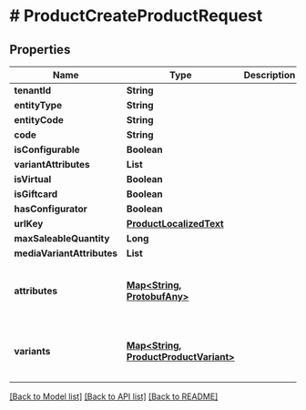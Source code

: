 # # ProductCreateProductRequest


## Properties 


Name | Type | Description | Notes
------------ | ------------- | ------------- | -------------
**tenantId**| **String** |   | [optional]
**entityType**| **String** |   | [optional]
**entityCode**| **String** |   | [optional]
**code**| **String** |   | [optional]
**isConfigurable**| **Boolean** |   | [optional]
**variantAttributes**| **List<String>** |   | [optional]
**isVirtual**| **Boolean** |   | [optional]
**isGiftcard**| **Boolean** |   | [optional]
**hasConfigurator**| **Boolean** |   | [optional]
**urlKey**| [**ProductLocalizedText**](ProductLocalizedText.md) |   | [optional]
**maxSaleableQuantity**| **Long** |   | [optional]
**mediaVariantAttributes**| **List<String>** |   | [optional]
**attributes**| [**Map<String, ProtobufAny>**](ProtobufAny.md) |   | [optional] [default to new HashMap<>()]
**variants**| [**Map<String, ProductProductVariant>**](ProductProductVariant.md) |   | [optional] [default to new HashMap<>()]


[[Back to Model list]](../../README.md#models) [[Back to API list]](../../README.md#endpoints) [[Back to README]](../../README.md)

